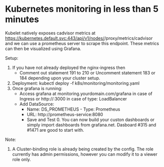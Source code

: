 # Kubernetes monitoring in less than 5 minutes

Kubelet natively exposes cadvisor metrics at https://kubernetes.default.svc:443/api/v1/nodes/<node-name>/proxy/metrics/cadvisor and we can use a prometheus server to scrape this endpoint. These metrics can then be visualized using Grafana.

Setup:

1. If you have not already deployed the nginx-ingress then
    - Comment out statement 191 to 210 or Uncomment statement 183 or 184 depending          upon your cluster setup.
2. Deployment: kubectl deploy -f k8s/monitoring/monitoring.yaml
3. Once grafana is running:
 	- Access grafana at monitoring.yourdomain.com/grafana in case of Ingress or     http://:3000 in case of type: LoadBalancer
 	- Add DataSource: 
 	  - Name: DS_PROMETHEUS - Type: Prometheus 
 	  - URL: http://prometheus-service:8080 
 	  - Save and Test 0. You can now build your custon dashboards or simply import dashboards from grafana.net. Dasboard #315 and #1471 are good to start with.

Note:

1. A Cluster-binding role is already being created by the config. The role currently has admin permissions, however you can modify it to a viewer role only.
